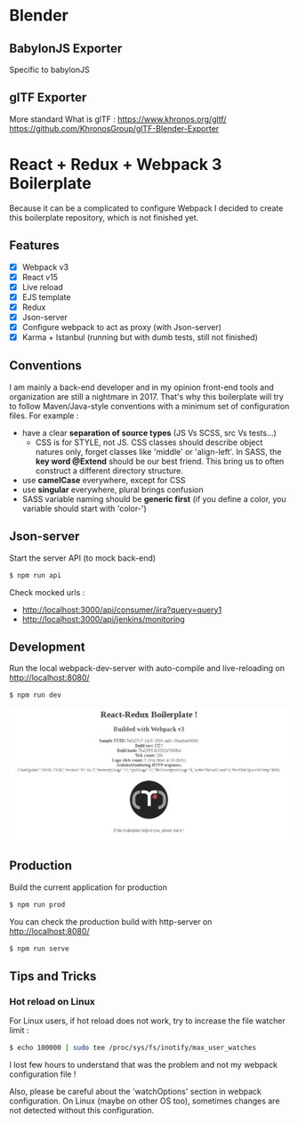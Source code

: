 








# Blender

## BabylonJS Exporter
Specific to babylonJS

## glTF Exporter
More standard
What is glTF : https://www.khronos.org/gltf/
https://github.com/KhronosGroup/glTF-Blender-Exporter
























# React + Redux + Webpack 3 Boilerplate

Because it can be a complicated to configure Webpack I decided to create this boilerplate repository, which is not finished yet.

## Features
- [x] Webpack v3
- [x] React v15
- [x] Live reload
- [X] EJS template
- [X] Redux
- [X] Json-server
- [X] Configure webpack to act as proxy (with Json-server)
- [X] Karma + Istanbul (running but with dumb tests, still not finished)

## Conventions
I am mainly a back-end developer and in my opinion front-end tools and organization are still a nightmare in 2017. That's why this boilerplate will try to follow Maven/Java-style conventions with a minimum set of configuration files. For example :
 - have a clear __separation of source types__ (JS Vs SCSS, src Vs tests...)
   - CSS is for STYLE, not JS. CSS classes should describe object natures only, forget classes like 'middle' or 'align-left'. In SASS, the __key word @Extend__ should be our best friend. This bring us to often construct a different directory structure.   
 - use __camelCase__ everywhere, except for CSS
 - use __singular__ everywhere, plural brings confusion
 - SASS variable naming should be __generic first__ (if you define a color, you variable should start with 'color-') 
 
## Json-server
Start the server API (to mock back-end)
```sh
$ npm run api
```
Check mocked urls :
 - [http://localhost:3000/api/consumer/jira?query=query1](http://localhost:3000/api/consumer/jira?query=query1)
 - [http://localhost:3000/api/jenkins/monitoring](http://localhost:3000/api/jenkins/monitoring)

## Development
Run the local webpack-dev-server with auto-compile and live-reloading on [http://localhost:8080/](http://localhost:8080/)
```sh
$ npm run dev
```

![Screenshot](/screenshot.png)


## Production
Build the current application for production
```sh
$ npm run prod
```
You can check the production build with http-server on [http://localhost:8080/](http://localhost:8080/)
```sh
$ npm run serve
```


## Tips and Tricks

### Hot reload on Linux
For Linux users, if hot reload does not work, try to increase the file watcher limit :
```sh
$ echo 100000 | sudo tee /proc/sys/fs/inotify/max_user_watches
```
I lost few hours to understand that was the problem and not my webpack configuration file !

Also, please be careful about the 'watchOptions' section in webpack configuration. On Linux (maybe on other OS too), sometimes changes are not detected without this configuration.
